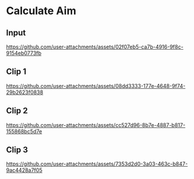 # Calculate Aim

## Input

https://github.com/user-attachments/assets/02f07eb5-ca7b-4916-9f8c-9154eb0773fb

## Clip 1

https://github.com/user-attachments/assets/08dd3333-177e-4648-9f74-29b2623f0838

## Clip 2

https://github.com/user-attachments/assets/cc527d96-8b7e-4887-b817-155868bc5d7e

## Clip 3

https://github.com/user-attachments/assets/7353d2d0-3a03-463c-b847-9ac4428a7f05

